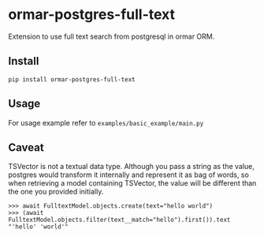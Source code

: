 # ormar-postgres-full-text
Extension to use full text search from postgresql in ormar ORM.

## Install

```shell
pip install ormar-postgres-full-text
```

## Usage

For usage example refer to `examples/basic_example/main.py`

## Caveat

TSVector is not a textual data type.
Although you pass a string as the value, postgres would transform it internally and represent it as bag of words, so when retrieving a model containing TSVector, the value will be different than the one you provided initially.
```
>>> await FulltextModel.objects.create(text="hello world")
>>> (await FulltextModel.objects.filter(text__match="hello").first()).text
"'hello' 'world'"
```
